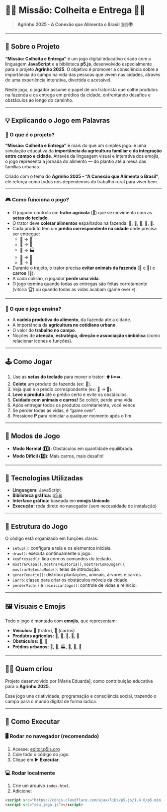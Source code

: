 # 🌾🚜 Missão: Colheita e Entrega 🚛🌇

> **Agrinho 2025 - A Conexão que Alimenta o Brasil 🇧🇷🌍**

---

## 📌 Sobre o Projeto

**“Missão: Colheita e Entrega”** é um jogo digital educativo criado com a linguagem **JavaScript** e a biblioteca **p5.js**, desenvolvido especialmente para o projeto **Agrinho 2025**. O objetivo é promover a consciência sobre a importância do campo na vida das pessoas que vivem nas cidades, através de uma experiência interativa, divertida e acessível.

Neste jogo, o jogador assume o papel de um tratorista que colhe produtos na fazenda e os entrega em prédios da cidade, enfrentando desafios e obstáculos ao longo do caminho.

---

## 💡 Explicando o Jogo em Palavras

### 🌱 O que é o projeto?

**“Missão: Colheita e Entrega”** é mais do que um simples jogo: é uma simulação educativa da **importância da agricultura familiar e da integração entre campo e cidade**. Através da linguagem visual e interativa dos emojis, o jogo representa a jornada do alimento — do plantio até a mesa das famílias urbanas.

Criado com o tema do **Agrinho 2025 – “A Conexão que Alimenta o Brasil”**, ele reforça como todos nós dependemos do trabalho rural para viver bem.

---

### 🎮 Como funciona o jogo?

- O jogador controla um **trator agrícola** (🚜) que se movimenta com as **setas do teclado**.
- O trator deve **coletar alimentos** espalhados na fazenda: 🌽, 🥛, 🥕, 🍎, 🍅.
- Cada produto tem um **prédio correspondente na cidade** onde precisa ser entregue:
  - 🌽 → 🏢
  - 🥛 → 🏬
  - 🥕 → 🏭
  - 🍎 → 🏨
  - 🍅 → 🏦
- Durante o trajeto, o trator precisa **evitar animais da fazenda** (🐄 e 🐓) e **carros** (🚗).
- A cada colisão, o jogador **perde uma vida**.
- O jogo termina quando todas as entregas são feitas corretamente (vitória 🏆) ou quando todas as vidas acabam (game over 💀).

---

### 🧠 O que o jogo ensina?

- A **cadeia produtiva do alimento**, da fazenda até a cidade.
- A importância da **agricultura no cotidiano urbano**.
- O valor do **trabalho no campo**.
- Noções de **atenção, estratégia, direção e associação simbólica** (como relacionar ícones e funções).

---

## 🕹️ Como Jogar

1. Use as **setas do teclado** para mover o trator: ⬆️⬇️⬅️➡️.
2. **Colete** um produto da fazenda (ex: 🌽).
3. Veja qual é o prédio correspondente (ex: 🌽 → 🏢).
4. **Leve o produto** até o prédio certo e evite os obstáculos.
5. **Cuidado com animais e carros!** Se colidir, perde uma vida.
6. Após entregar todos os produtos corretamente, você vence.
7. Se perder todas as vidas, é “game over”.
8. Pressione **P** para reiniciar a qualquer momento após o fim.

---

## 🧩 Modos de Jogo

- **Modo Normal (1️⃣):** Obstáculos em quantidade equilibrada.
- **Modo Difícil (2️⃣):** Mais carros, mais desafio!

---

## 🧱 Tecnologias Utilizadas

- **Linguagem:** JavaScript
- **Biblioteca gráfica:** [p5.js](https://p5js.org/)
- **Interface gráfica:** baseada em **emojis Unicode**
- **Execução:** roda direto no navegador (sem necessidade de instalação)

---

## 📁 Estrutura do Jogo

O código está organizado em funções claras:

- `setup()`: configura a tela e os elementos iniciais.
- `draw()`: executa continuamente o jogo.
- `keyPressed()`: lida com os comandos do teclado.
- `mostrarCapa()`, `mostrarHistoria()`, `mostrarComoJogar()`, `mostrarSelecaoModo()`: telas de introdução.
- `gerarCenario()`: distribui plantações, animais, árvores e carros.
- `Carro`: classe para criar os obstáculos móveis da cidade.
- `perderVida()` e `reiniciarJogo()`: controle de vidas e reinício.

---

## 🖼️ Visuais e Emojis

Todo o jogo é montado com **emojis**, que representam:

- **Veículos:** 🚜 (trator), 🚗 (carros)
- **Produtos agrícolas:** 🌽, 🥛, 🥕, 🍎, 🍅
- **Obstáculos:** 🐄, 🐓
- **Prédios urbanos:** 🏢, 🏬, 🏭, 🏨, 🏦, 🏣

---

## 👩‍💻 Quem criou

Projeto desenvolvido por [Maria Eduarda], como contribuição educativa para o **Agrinho 2025**.

Esse jogo une criatividade, programação e consciência social, trazendo o campo para o mundo digital de forma lúdica.

---

## 🚀 Como Executar

### 🖥️ Rodar no navegador (recomendado)

1. Acesse: [editor.p5js.org](https://editor.p5js.org/)
2. Cole todo o código do jogo.
3. Clique em ▶️ **Executar**.

### 💻 Rodar localmente

1. Crie um arquivo `index.html`.
2. Adicione:
```html
<script src="https://cdnjs.cloudflare.com/ajax/libs/p5.js/1.4.0/p5.min.js"></script>
<script src="seu_jogo.js"></script>
